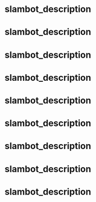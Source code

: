 # slambot_description
# slambot_description
# slambot_description
# slambot_description
# slambot_description
# slambot_description
# slambot_description
# slambot_description
# slambot_description
